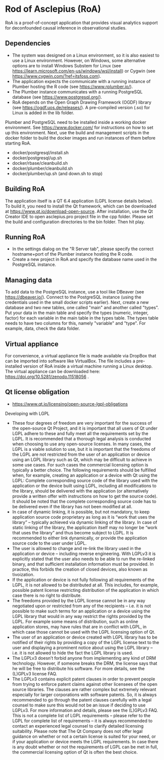 # Rod of Asclepius (RoA)
RoA is a proof-of-concept application that provides visual analytics support for deconfounded causal inference in observational studies.

## Dependencies
* The system was designed on a Linux environment, so it is also easiest to use a Linux environment. However, on Windows, some alternative options are to install Windows Substem for Linux (see https://learn.microsoft.com/en-us/windows/wsl/install) or Cygwin (see https://www.cygwin.com/?ref=itsfoss.com).
* The application expects the communicate with a running instance of Plumber hosting the R code (see https://www.rplumber.io/).
* The Plumber instance communicates with a running PostgreSQL database (see https://www.postgresql.org/).
* RoA depends on the Open Graph Drawing Framework (OGDF) library (see https://ogdf.uos.de/releases/). A pre-compiled version (.so) for Linux is added in the lib folder.

Plumber and PostgreSQL need to be installed inside a working docker environment. See https://www.docker.com/ for instructions on how to set up this environment. Next, use the build and management scripts in the docker folder to build the docker images and run instances of them before starting RoA.
* docker/postgresql/install.sh
* docker/postgresql/up.sh
* docker/rbase/cleanbuild.sh
* docker/plumber/cleanbuild.sh
* docker/plumber/up.sh (and down.sh to stop)

## Building RoA
The application itself is a QT 6.4 application (LGPL license details below). To build it, you need to install the Qt framework, which can be downloaded at https://www.qt.io/download-open-source. After installation, use the Qt Creator IDE to open asclepius.pro project file in the cpp folder. Please set the build and configuration directories to the bin folder. Then hit play. 	

## Running RoA
* In the settings dialog on the "R Server tab", please specify the correct hostname+port of the Plumber instance hosting the R code.
* Create a new project in RoA and specify the database name used in the PostgreSQL instance.

## Managing data
To add data to the PostgreSQL instance, use a tool like DBeaver (see https://dbeaver.io/). Connect to the PostgreSQL instance (using the credentials used in the small docker scripts earlier). Next, create a new database and two new tables, one called "main" and another called "types". Put your data in the main table and specify the types (numeric, integer, factor) for each variable in the main table in the types table. The types table needs to have two columns for this, namely "variable" and "type". For example, data, check the data folder.

## Virtual appliance
For convenience, a virtual appliance file is made available via DropBox that can be imported into software like VirtualBox. The file includes a pre-installed version of RoA inside a virtual machine running a Linux desktop. The virtual appliance can be downloaded here: https://doi.org/10.5281/zenodo.11518056 .

## Qt license obligation
* https://www.qt.io/licensing/open-source-lgpl-obligations

Developing with LGPL
* These four degrees of freedom are very important for the success of the open-source Qt Project, and it is important that all users of Qt under LGPL adhere to these and fully meet all the requirements set by the LGPL. It is recommended that a thorough legal analysis is conducted when choosing to use any open-source licenses. In many cases, the LGPL is a viable solution to use, but it is important that the freedoms of the LGPL are not restricted from the user of an application or device using an LGPL library such as Qt, which may be difficult to achieve in some use cases. For such cases the commercial licensing option is typically a better choice. The following requirements should be fulfilled when, for example, creating an application or a device with Qt using the LGPL: Complete corresponding source code of the library used with the application or the device built using LGPL, including all modifications to the library, should be delivered with the application (or alternatively provide a written offer with instructions on how to get the source code). It should be noted that the complete corresponding source code has to be delivered even if the library has not been modified at all.
* In case of dynamic linking, it is possible, but not mandatory, to keep application source code proprietary as long as it is “work that uses the library” – typically achieved via dynamic linking of the library. In case of static linking of the library, the application itself may no longer be “work that uses the library” and thus become subject to LGPL. It is recommended to either link dynamically, or provide the application source code to the user under LGPL.
* The user is allowed to change and re-link the library used in the application or device – including reverse engineering. With LGPLv3 it is explicitly stated that the user also needs to be able to run the re-linked binary, and that sufficient installation information must be provided. In practice, this forbids the creation of closed devices, also known as tivoization.
* If the application or device is not fully following all requirements of the LGPL, it is not allowed to be distributed at all. This includes, for example, possible patent license restricting distribution of the application in which case there is no right to distribute.
* The freedoms provided by the LGPL license cannot be in any way negotiated upon or restricted from any of the recipients – i.e. it is not possible to make such terms for an application or a device using the LGPL library that would in any way restrict the rights provided by the LGPL. For example some means of distribution, such as online application stores, may have rules that are in conflict with LGPL, in which case those cannot be used with the LGPL licensing option of Qt.
* The user of an application or device created with LGPL library has to be notified of their rights by providing a copy of the LGPL license text to the user and displaying a prominent notice about using the LGPL library – i.e. it is not allowed to hide the fact the LGPL library is used.
* The LGPLv3 doesn’t forbid anyone from implementing any kind of DRM technology. However, if someone breaks the DRM, the license says that he will be free to distribute his software. For more details, see the (L)GPLv3 license FAQ.
* The LGPLv3 contains explicit patent clauses in order to prevent people from trying to enforce patent claims against other licensees of the open source libraries. The clauses are rather complex but extremely relevant especially for larger corporations with software patents. So, it is always recommended to go through the patent clauses carefully with a legal counsel to make sure this would not be an issue if deciding to use LGPLv3. For more information and details, please see the (L)GPLv3 FAQ.
This is not a complete list of LGPL requirements – please refer to the LGPL for complete list of requirements – it is always recommended to contact an experienced legal counsel to clarify detailed licensing suitability. Please note that The Qt Company does not offer legal guidance on whether or not a certain license is suited for your need, or if your application or device meets the LGPL requirements. In case there is any doubt whether or not the requirements of LGPL can be met in full, the commercial licensing option of Qt is often the best choice.

